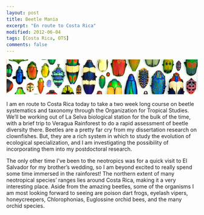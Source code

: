 ```yaml
---
layout: post
title: Beetle Mania
excerpt: "En route to Costa Rica"
modified: 2012-06-04
tags: [Costa Rica, OTS]
comments: false
---
```


![beetles crop](/assets/images/beetles-cropped.jpg)

I am en route to Costa Rica today to take a two week long course on beetle systematics and taxonomy through the Organization for Tropical Studies. We’ll be working out of La Selva biological station for the bulk of the time, with a brief trip to Veragua Rainforest to do a rapid assessment of beetle diversity there. Beetles are a pretty far cry from my dissertation research on clownfishes. But, they are a rich system in which to study the evolution of ecological specialization, and I am investigating the possibility of incorporating them into my postdoctoral research.

The only other time I’ve been to the neotropics was for a quick visit to El Salvador for my brother’s wedding, so I am beyond excited to really spend some time immersed in the rainforest! The northern extent of many neotropical species’ ranges lies around Costa Rica, making it a very interesting place. Aside from the amazing beetles, some of the organisms I am most looking forward to seeing are poison dart frogs, eyelash vipers, honeycreepers, Chlorophonias, Euglossine orchid bees, and the many orchid species.
